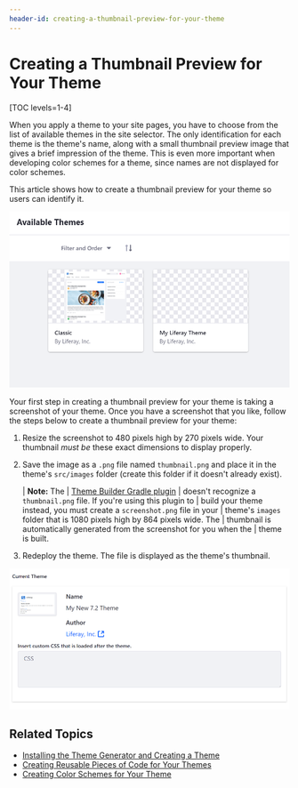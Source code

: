 ```yaml
---
header-id: creating-a-thumbnail-preview-for-your-theme
---
```


# Creating a Thumbnail Preview for Your Theme

[TOC levels=1-4]

When you apply a theme to your site pages, you have to choose from the list of 
available themes in the site selector. The only identification for each theme is 
the theme's name, along with a small thumbnail preview image that gives a brief 
impression of the theme. This is even more important when developing color 
schemes for a theme, since names are not displayed for color schemes. 
 
This article shows how to create a thumbnail preview for your theme so users can 
identify it. 

![Figure 1: Your theme thumbnail is displayed with the rest of the available themes.](../../../../images/theme-dev-theme-thumbnail-default.png)

Your first step in creating a thumbnail preview for your theme is taking a 
screenshot of your theme. Once you have a screenshot that you like, follow the 
steps below to create a thumbnail preview for your theme:

1.  Resize the screenshot to 480 pixels high by 270 pixels wide. Your thumbnail 
    *must be* these exact dimensions to display properly. 

2.  Save the image as a `.png` file named `thumbnail.png` and place it in the
    theme's `src/images` folder (create this folder if it doesn't already 
    exist).

    | **Note:** The 
    | [Theme Builder Gradle plugin](/docs/7-2/reference/-/knowledge_base/reference/theme-builder-gradle-plugin) 
    | doesn't recognize a `thumbnail.png` file. If you're using this plugin to 
    | build your theme instead, you must create a `screenshot.png` file in your 
    | theme's `images` folder that is 1080 pixels high by 864 pixels wide. The 
    | thumbnail is automatically generated from the screenshot for you when the 
    | theme is built.

3.  Redeploy the theme. The  file is displayed as the theme's
    thumbnail.

![Figure 2: Your theme thumbnail is displayed with the rest of the available themes.](../../../../images/theme-dev-theme-thumbnail-custom.png)

## Related Topics

- [Installing the Theme Generator and Creating a Theme](/docs/7-2/reference/-/knowledge_base/reference/installing-the-theme-generator-and-creating-a-theme)
- [Creating Reusable Pieces of Code for Your Themes](/docs/7-2/frameworks/-/knowledge_base/frameworks/creating-reusable-pieces-of-code-for-your-themes)
- [Creating Color Schemes for Your Theme](/docs/7-2/frameworks/-/knowledge_base/frameworks/creating-color-schemes-for-your-theme)
